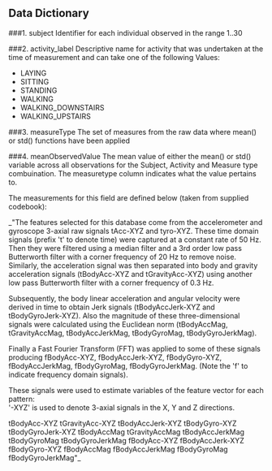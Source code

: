 ## Data Dictionary

###1. subject
Identifier for each individual observed in the range 1..30
  
###2. activity_label
Descriptive name for activity that was undertaken at the time of measurement and can take one of the following Values:
* LAYING            
* SITTING           
* STANDING            
* WALKING 
* WALKING_DOWNSTAIRS   
* WALKING_UPSTAIRS

###3. measureType
The set of measures from the raw data where mean() or std() functions have been applied

###4. meanObservedValue
The mean value of either the mean() or std() variable across all observations for the Subject, Activity and Measure type combuination. The measuretype column indicates what the value pertains to.

The measurements for this field are defined below (taken from supplied codebook):

_"The features selected for this database come from the accelerometer and gyroscope 3-axial raw signals tAcc-XYZ and tyro-XYZ. These time domain signals (prefix 't' to denote time) were captured at a constant rate of 50 Hz. Then they were filtered using a median filter and a 3rd order low pass Butterworth filter with a corner frequency of 20 Hz to remove noise. Similarly, the acceleration signal was then separated into body and gravity acceleration signals (tBodyAcc-XYZ and tGravityAcc-XYZ) using another low pass Butterworth filter with a corner frequency of 0.3 Hz. 

Subsequently, the body linear acceleration and angular velocity were derived in time to obtain Jerk signals (tBodyAccJerk-XYZ and tBodyGyroJerk-XYZ). Also the magnitude of these three-dimensional signals were calculated using the Euclidean norm (tBodyAccMag, tGravityAccMag, tBodyAccJerkMag, tBodyGyroMag, tBodyGyroJerkMag). 

Finally a Fast Fourier Transform (FFT) was applied to some of these signals producing fBodyAcc-XYZ, fBodyAccJerk-XYZ, fBodyGyro-XYZ, fBodyAccJerkMag, fBodyGyroMag, fBodyGyroJerkMag. (Note the 'f' to indicate frequency domain signals). 

These signals were used to estimate variables of the feature vector for each pattern:  
'-XYZ' is used to denote 3-axial signals in the X, Y and Z directions.

tBodyAcc-XYZ
tGravityAcc-XYZ
tBodyAccJerk-XYZ
tBodyGyro-XYZ
tBodyGyroJerk-XYZ
tBodyAccMag
tGravityAccMag
tBodyAccJerkMag
tBodyGyroMag
tBodyGyroJerkMag
fBodyAcc-XYZ
fBodyAccJerk-XYZ
fBodyGyro-XYZ
fBodyAccMag
fBodyAccJerkMag
fBodyGyroMag
fBodyGyroJerkMag"_
